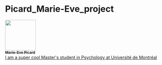 # Picard_Marie-Eve_project

<a href="https://github.com/me-pic">
   <img src="https://avatars.githubusercontent.com/u/77584086?v=4?s=100" width="100px;" alt=""/>
   <br /><sub><b>Marie-Eve Picard</b></sub>
   <br /> I am a super cool Master's student in Psychology at Université de Montréal</b> 	
</a>
